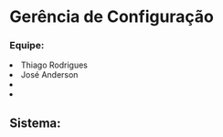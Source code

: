 <h1> Gerência de Configuração </h1>

<h3> Equipe: </h3>
<li>Thiago Rodrigues</>
<li>José Anderson</>
<li></>
<li></>
 
 <h2> Sistema: </h2>
 
